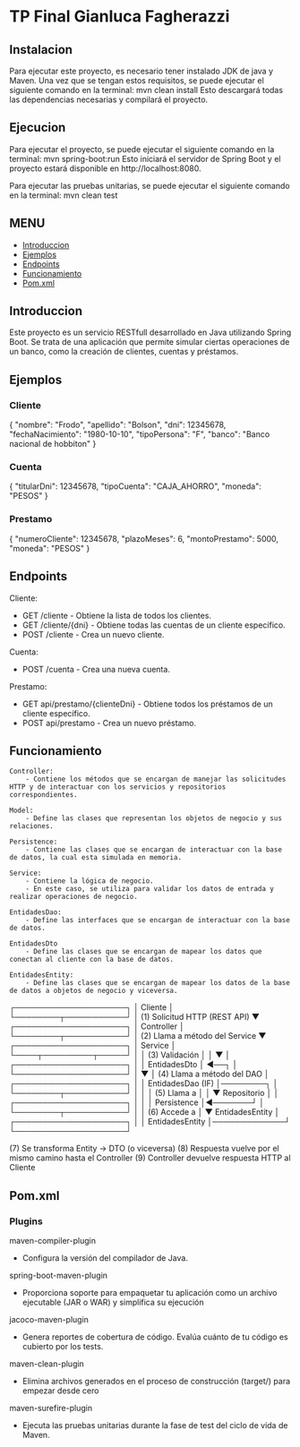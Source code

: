 # TP Final Gianluca Fagherazzi

## Instalacion
Para ejecutar este proyecto, es necesario tener instalado JDK de java y Maven. Una vez que se tengan estos requisitos, se puede ejecutar el siguiente comando en la terminal:
mvn clean install
Esto descargará todas las dependencias necesarias y compilará el proyecto.

## Ejecucion
Para ejecutar el proyecto, se puede ejecutar el siguiente comando en la terminal:
mvn spring-boot:run
Esto iniciará el servidor de Spring Boot y el proyecto estará disponible en http://localhost:8080.

Para ejecutar las pruebas unitarias, se puede ejecutar el siguiente comando en la terminal:
mvn clean test

## MENU
- [Introduccion](#Introduccion)
- [Ejemplos](#Ejemplos)
- [Endpoints](#Endpoints)
- [Funcionamiento](#Funcionamiento)
- [Pom.xml](#Pom.xml)

## Introduccion
Este proyecto es un servicio RESTfull desarrollado en Java utilizando Spring Boot. Se trata de una aplicación que permite simular ciertas operaciones de un banco, como la creación de clientes, cuentas y préstamos.


## Ejemplos
### Cliente
{
    "nombre": "Frodo",
    "apellido": "Bolson",
    "dni": 12345678,
    "fechaNacimiento": "1980-10-10",
    "tipoPersona": "F",
    "banco": "Banco nacional de hobbiton"
}

### Cuenta
{
    "titularDni": 12345678,
    "tipoCuenta": "CAJA_AHORRO",
    "moneda": "PESOS"
}

### Prestamo
{
    "numeroCliente": 12345678,
    "plazoMeses": 6,
    "montoPrestamo": 5000,
    "moneda": "PESOS"
}


## Endpoints
Cliente: 
* GET /cliente - Obtiene la lista de todos los clientes.
* GET /cliente/{dni} - Obtiene todas las cuentas de un cliente específico.
* POST /cliente - Crea un nuevo cliente.

Cuenta:
* POST /cuenta - Crea una nueva cuenta.

Prestamo:
* GET api/prestamo/{clienteDni} - Obtiene todos los préstamos de un cliente específico.
* POST api/prestamo - Crea un nuevo préstamo.


## Funcionamiento  
    Controller:
        - Contiene los métodos que se encargan de manejar las solicitudes HTTP y de interactuar con los servicios y repositorios correspondientes.

    Model:
        - Define las clases que representan los objetos de negocio y sus relaciones.

    Persistence:
        - Contiene las clases que se encargan de interactuar con la base de datos, la cual esta simulada en memoria.

    Service:
        - Contiene la lógica de negocio.
        - En este caso, se utiliza para validar los datos de entrada y realizar operaciones de negocio.

    EntidadesDao:
        - Define las interfaces que se encargan de interactuar con la base de datos.

    EntidadesDto
        - Define las clases que se encargan de mapear los datos que conectan al cliente con la base de datos.

    EntidadesEntity:
        - Define las clases que se encargan de mapear los datos de la base de datos a objetos de negocio y viceversa.

 ┌────────────────────┐
 │     Cliente        │
 └────────┬───────────┘
          │ (1) Solicitud HTTP (REST API)
          ▼
 ┌────────────────────┐
 │     Controller     │
 └────────┬───────────┘
          │ (2) Llama a método del Service
          ▼
 ┌────────────────────┐
 │      Service       │
 └────┬─────────┬─────┘
      │         │
 (3) Validación │
      │         ▼
      │   ┌────────────────────┐
      │   │   EntidadesDto     │ ◄──┐
      │   └────────────────────┘    │
      ▼                             │
(4) Llama a método del DAO          │
 ┌────────────────────┐             │
 │  EntidadesDao (IF) │────────┐    │
 └────────┬───────────┘        │    │
          │ (5) Llama a        │    │
          ▼     Repositorio    │    │
 ┌────────────────────┐        │    │
 │   Persistence      │◄───────┘    │
 └────────┬───────────┘             │
          │ (6) Accede a            │
          ▼     EntidadesEntity     │
 ┌────────────────────┐             │
 │  EntidadesEntity   │─────────────┘
 └────────────────────┘

(7) Se transforma Entity -> DTO (o viceversa)
(8) Respuesta vuelve por el mismo camino hasta el Controller
(9) Controller devuelve respuesta HTTP al Cliente


## Pom.xml
### Plugins
maven-compiler-plugin
* Configura la versión del compilador de Java.

spring-boot-maven-plugin
* Proporciona soporte para empaquetar tu aplicación como un archivo ejecutable (JAR o WAR) y simplifica su ejecución

jacoco-maven-plugin
* Genera reportes de cobertura de código. Evalúa cuánto de tu código es cubierto por los tests.

maven-clean-plugin
*  Elimina archivos generados en el proceso de construcción (target/) para empezar desde cero

maven-surefire-plugin
* Ejecuta las pruebas unitarias durante la fase de test del ciclo de vida de Maven.
